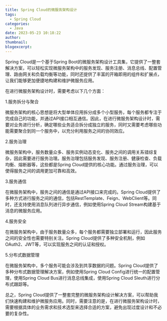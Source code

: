 ```yaml
---
title: Spring Cloud的微服务架构设计
tags:
  - Spring Cloud
categories:
  - Java
date: 2023-05-23 10:18:22
author:
thumbnail:
blogexcerpt:
---
```

Spring Cloud是一个基于Spring Boot的微服务架构设计工具集，它提供了一整套解决方案，可以轻松实现微服务架构中的服务发现、服务注册、消息总线、配置管理、路由网关和负载均衡等功能，同时还提供了丰富的开箱即用的组件和扩展点，让我们能够更加便捷地构建和维护微服务应用。

在进行微服务架构设计时，需要考虑以下几个方面：

1.服务拆分与聚合

微服务架构的核心思想是将大型单体应用拆分成多个小型服务，每个服务都专注于完成自己的功能，并通过API接口相互通信。因此，在进行微服务架构设计时，需要对业务进行分析，确定哪些业务适合拆分成独立的服务，同时又需要考虑哪些功能需要聚合到同一个服务中，以充分利用服务之间的协同效应。

2.服务治理

微服务架构中，服务数量众多、服务实例动态变化、服务之间的调用关系错综复杂，因此需要进行服务治理。服务治理包括服务发现、服务注册、健康检查、负载均衡、熔断器等，这些都是Spring Cloud提供的核心功能。通过服务治理，可以使得服务之间的调用更加可靠和高效。

3.服务通信

在微服务架构中，服务之间的通信是通过API接口来完成的。Spring Cloud提供了多种方式进行服务之间的通信，包括RestTemplate、Feign、WebClient等。同时，还支持使用消息队列进行异步通信，例如使用Spring Cloud Stream构建基于消息的微服务应用。

4.服务安全

在微服务架构中，由于服务数量众多，每个服务都需要独立部署和运行，因此服务之间的安全性也需要特别关注。Spring Cloud提供了多种安全机制，例如OAuth2、JWT等，可以实现服务之间的认证和授权。

5.分布式数据管理

在微服务架构中，多个服务可能会涉及到共享数据的问题。Spring Cloud提供了多种分布式数据管理解决方案，例如使用Spring Cloud Config进行统一的配置管理，使用Spring Cloud Bus进行消息总线集成，使用Spring Cloud Sleuth进行分布式跟踪等。

总之，Spring Cloud提供了一整套完整的微服务架构设计解决方案，可以帮助我们快速构建和维护微服务应用。同时，需要注意的是，在进行微服务架构设计时，需要根据具体的业务需求和技术选型来选择合适的方案，避免出现过度设计和不必要的复杂性。
